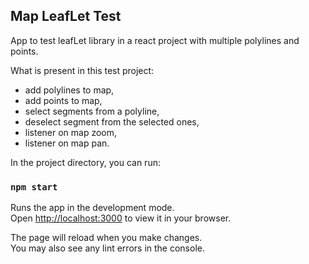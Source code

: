 ## Map LeafLet Test

App to test leafLet library in a react project with multiple polylines and points.

What is present in this test project:

* add polylines to map,
* add points to map,
* select segments from a polyline,
* deselect segment from the selected ones,
* listener on map zoom,
* listener on map pan.

In the project directory, you can run:

### `npm start`

Runs the app in the development mode.\
Open [http://localhost:3000](http://localhost:3000) to view it in your browser.

The page will reload when you make changes.\
You may also see any lint errors in the console.
